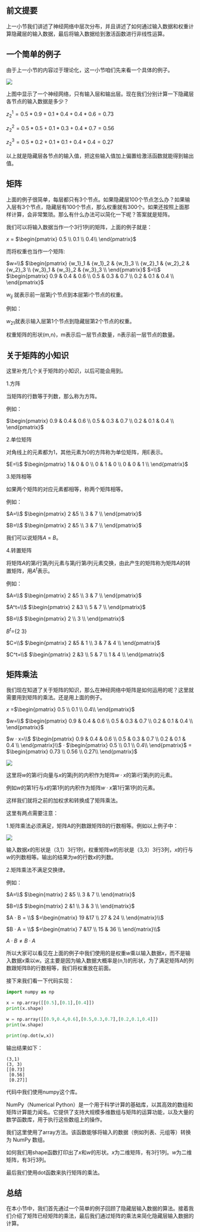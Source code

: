 ## 前文提要
上一小节我们讲述了神经网络中层次分布，并且讲述了如何通过输入数据和权重计算隐藏层的输入数据，最后将输入数据给到激活函数进行非线性运算。

## 一个简单的例子

由于上一小节的内容过于理论化，这一小节咱们先来看一个具体的例子。

![](https://files.mdnice.com/user/70350/303bb4cb-f469-4417-9010-389dc5611421.png)


上图中显示了一个神经网络，只有输入层和输出层。现在我们分别计算一下隐藏层各节点的输入数据是多少？

$z_2^1 = 0.5*0.9 + 0.1*0.4 + 0.4*0.6 = 0.73$ 

$z_2^2 = 0.5*0.5 + 0.1*0.3 + 0.4*0.7 = 0.56$  

$z_2^3 = 0.5*0.2 + 0.1*0.1 + 0.4*0.4 = 0.27$  

以上就是隐藏层各节点的输入值，把这些输入值加上偏置给激活函数就能得到输出值。

## 矩阵

上面的例子很简单，每层都只有3个节点。如果隐藏层100个节点怎么办？如果输入层有3个节点，隐藏层有100个节点，那么权重就有300个。如果还按照上面那样计算，会非常繁琐。那么有什么办法可以简化一下呢？答案就是矩阵。

我们可以将输入数据当作一个3行1列的矩阵，上面的例子就是：

$x$ = 
$\begin{pmatrix}
0.5 \\ 
0.1 \\
0.4\\
\end{pmatrix}$

而将权重也当作一个矩阵:

$w=\\$
$\begin{pmatrix}
{w_1}_1 & {w_1}_2 & {w_1}_3 \\ 
{w_2}_1 & {w_2}_2 & {w_2}_3 \\
{w_3}_1 & {w_3}_2 & {w_3}_3 \\
\end{pmatrix}$
$=\\$
$\begin{pmatrix}
0.9 & 0.4 & 0.6 \\ 
0.5 & 0.3 & 0.7 \\
0.2 & 0.1 & 0.4 \\
\end{pmatrix}$

${w_i}_j$ 就表示前一层第j个节点到本层第i个节点的权重。

例如：

${w_2}_1$就表示输入层第1个节点到隐藏层第2个节点的权重。

权重矩阵的形状(m,n)，m表示后一层节点数量，n表示前一层节点的数量。

## 关于矩阵的小知识

这里补充几个关于矩阵的小知识，以后可能会用到。

1.方阵

当矩阵的行数等于列数，那么称为方阵。

例如：

$\begin{pmatrix}
0.9 & 0.4 & 0.6 \\ 
0.5 & 0.3 & 0.7 \\
0.2 & 0.1 & 0.4 \\
\end{pmatrix}$

2.单位矩阵

对角线上的元素都为1，其他元素为0的方阵称为单位矩阵，用E表示。

$E=\\$
$\begin{pmatrix}
1 & 0 & 0 \\ 
0 & 1 & 0 \\
0 & 0 & 1 \\
\end{pmatrix}$

3.矩阵相等

如果两个矩阵的对应元素都相等，称两个矩阵相等。

例如：

$A=\\$
$\begin{pmatrix}
2 &5  \\ 
3 & 7  \\
\end{pmatrix}$

$B=\\$
$\begin{pmatrix}
2 &5  \\ 
3 & 7  \\
\end{pmatrix}$

我们可以说矩阵$A$ = $B$。


4.转置矩阵

将矩阵$A$的第$i$行第$j$列元素与第$j$行第$i$列元素交换，由此产生的矩阵称为矩阵$A$的转置矩阵，用$A^t$表示。

例如：

$A=\\$
$\begin{pmatrix}
2 &5  \\ 
3 & 7  \\
\end{pmatrix}$

$A^t=\\$
$\begin{pmatrix}
2 &3  \\ 
5 & 7  \\
\end{pmatrix}$


$B=\\$
$\begin{pmatrix}
2   \\ 
3   \\
\end{pmatrix}$

$B^t=${2 3}



$C=\\$
$\begin{pmatrix}
2 &5 & 1 \\ 
3 & 7 & 4 \\
\end{pmatrix}$

$C^t=\\$
$\begin{pmatrix}
2 &3  \\ 
5 & 7  \\
1 & 4  \\
\end{pmatrix}$

## 矩阵乘法

我们现在知道了关于矩阵的知识，那么在神经网络中矩阵是如何运用的呢？这里就需要用到矩阵的乘法。还是用上面的例子。

$x$ =$\begin{pmatrix}
0.5 \\ 
0.1 \\
0.4\\
\end{pmatrix}$

$w=\\$
$\begin{pmatrix}
0.9 & 0.4 & 0.6 \\ 
0.5 & 0.3 & 0.7 \\
0.2 & 0.1 & 0.4 \\
\end{pmatrix}$

$w · x=\\$
$\begin{pmatrix}
0.9 & 0.4 & 0.6 \\ 
0.5 & 0.3 & 0.7 \\
0.2 & 0.1 & 0.4 \\
\end{pmatrix}\\$
·
$\begin{pmatrix}
0.5 \\ 
0.1 \\
0.4\\
\end{pmatrix}$
= $\begin{pmatrix}
0.73 \\ 
0.56 \\
0.27\\
\end{pmatrix}$

![](https://files.mdnice.com/user/70350/0e82a5d8-90cb-481b-af99-55954b9df32a.png)




这里将$w$的第i行向量与$x$的第j列的内积作为矩阵$w · x$的第i行第j列的元素。

例如$w$的第1行与$x$的第1列的内积作为矩阵$w · x$第1行第1列的元素。


这样我们就将之前的加权求和转换成了矩阵乘法。



这里有两点需要注意：

1.矩阵乘法必须满足，矩阵A的列数跟矩阵B的行数相等。例如以上例子中：

![](https://files.mdnice.com/user/70350/99153bb0-7cc6-4e20-b9cf-f830e6f8b47e.png)

输入数据$x$的形状是（3,1）3行1列，权重矩阵$w$的形状是（3,3）3行3列，$x$的行与$w$的列数相等。输出的结果为$w$的行数$x$的列数。

2.矩阵乘法不满足交换律。

例如：

$A=\\$
$\begin{matrix}
2 &5  \\ 
3 & 7  \\
\end{matrix}$

$B=\\$
$\begin{matrix}
2 &1  \\ 
3 & 3  \\
\end{matrix}$

$A · B = \\$
$=\begin{matrix}
19 &17  \\ 
27 & 24  \\
\end{matrix}\\$

$B · A = \\$
$=\begin{matrix}
7 &17  \\ 
15 & 36  \\
\end{matrix}\\$

$A · B \neq B · A$

所以大家可以看见在上面的例子中我们使用的是权重$w$乘以输入数据$x$，而不是输入数据$x$乘以$w$。这主要是因为输入数据大概率是(n,1)的形状，为了满足矩阵A的列数跟矩阵B的行数相等，我们将权重放在前面。

接下来我们看一下代码实现：
```python
import numpy as np

x = np.array([[0.5],[0.1],[0.4]])
print(x.shape)

w = np.array([[0.9,0.4,0.6],[0.5,0.3,0.7],[0.2,0.1,0.4]])
print(w.shape)

print(np.dot(w,x))
```

输出结果如下：

```
(3,1)
(3, 3)
[[0.73]
 [0.56]
 [0.27]]
```
代码中我们使用numpy这个库。

NumPy（Numerical Python）是一个用于科学计算的基础库，以其高效的数组和矩阵计算能力闻名。它提供了支持大规模多维数组与矩阵的运算功能，以及大量的数学函数库，用于执行这些数组上的操作。

我们这里使用了array方法。该函数能够将输入的数据（例如列表、元组等）转换为 NumPy 数组。

如何我们用shape函数打印出了$x$和$w$的形状。$x$为二维矩阵，有3行1列。$w$为二维矩阵，有3行3列。

最后我们使用dot函数来执行矩阵的乘法。

## 总结

在本小节中，我们首先通过一个简单的例子回顾了隐藏层输入数据的算法。接着我们介绍了矩阵已经矩阵的乘法，最后我们通过矩阵的乘法来简化隐藏层输入数据的计算。
